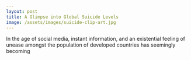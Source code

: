 ```yaml
---
layout: post
title: A Glimpse into Global Suicide Levels
image: /assets/images/suicide-clip-art.jpg
---
```


In the age of social media, instant information, and an existential feeling of unease amongst the population of developed countries has seemingly becoming